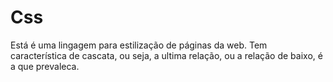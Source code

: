 # Css
Está é uma lingagem para estilização de páginas da web.
Tem característica de cascata, ou seja, a ultima relação, ou a relação de baixo, é a que prevaleca.
